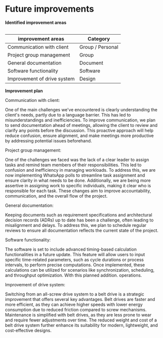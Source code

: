# Future improvements

**Identified improvement areas**
<div style="float: left; wdth: auto">

| **improvement areas**         | **Category**            |
|------------------------------ |-------------------------|
| Communication with client     | Group / Personal
| Project group management      | Group    
| General documentation         | Document
| Software functionality        | Software
| Improvement of drive system   | Design

<div>

**Improvement plan**

Communication with client:

One of the main challenges we've encountered is clearly understanding the client's needs, partly due to a language barrier. This has led to misunderstandings and inefficiencies. To improve communication, we plan to send documentation ahead of meetings, allowing the client to review and clarify any points before the discussion. This proactive approach will help reduce confusion, ensure alignment, and make meetings more productive by addressing potential issues beforehand.


Project group management:

One of the challenges we faced was the lack of a clear leader to assign tasks and remind team members of their responsibilities. This led to confusion and inefficiency in managing workloads. To address this, we are now implementing WhatsApp polls to streamline task assignment and ensure clarity in what needs to be done. Additionally, we are being more assertive in assigning work to specific individuals, making it clear who is responsible for each task. These changes aim to improve accountability, communication, and the overall flow of the project.


General documentation:

Keeping documents such as requirement specifications and architectural decision records (ADRs) up to date has been a challenge, often leading to misalignment and delays. To address this, we plan to schedule regular reviews to ensure all documentation reflects the current state of the project. 


Software functionality:

The software is set to include advanced timing-based calculation functionalities in a future update. This feature will allow users to input specific time-related parameters, such as cycle durations or process intervals, to perform precise computations. Once implemented, these calculations can be utilized for scenarios like synchronization, scheduling, and throughput optimization. With this planned addition. operations.


Improvement of drive system:

Switching from an all-screw drive system to a belt drive is a strategic improvement that offers several key advantages. Belt drives are faster and more efficient, as they can achieve higher speeds with lower energy consumption due to reduced friction compared to screw mechanisms. Maintenance is simplified with belt drives, as they are less prone to wear and require fewer adjustments over time. The reduced weight and cost of a belt drive system further enhance its suitability for modern, lightweight, and cost-effective designs.